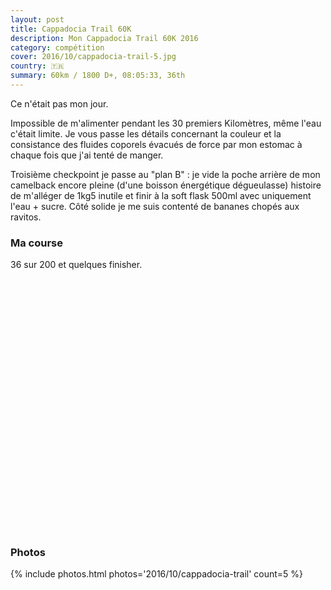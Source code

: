 ```yaml
---
layout: post
title: Cappadocia Trail 60K
description: Mon Cappadocia Trail 60K 2016
category: compétition
cover: 2016/10/cappadocia-trail-5.jpg
country: 🇹🇷
summary: 60km / 1800 D+, 08:05:33, 36th
---
```


Ce n'était pas mon jour.

Impossible de m'alimenter pendant les 30 premiers Kilomètres, même l'eau c'était
limite. Je vous passe les détails concernant la couleur et la consistance des
fluides coporels évacués de force par mon estomac à chaque fois que j'ai tenté
de manger.

Troisième checkpoint je passe au "plan B" : je vide la poche arrière de mon
camelback encore pleine (d'une boisson énergétique dégueulasse) histoire de
m'alléger de 1kg5 inutile et finir à la soft flask 500ml avec uniquement
l'eau + sucre. Côté solide je me suis contenté de bananes chopés aux ravitos.

### Ma course

36 sur 200 et quelques finisher.

<iframe
  height='405'
  width='100%'
  frameborder='0'
  allowtransparency='true'
  scrolling='no'
  data-src='https://www.strava.com/activities/752344313/embed/9c675b4aba6176ec7d755dc0100308193912e790'
  onload='lzld(this)'>
</iframe>

### Photos

{% include photos.html photos='2016/10/cappadocia-trail' count=5 %}

